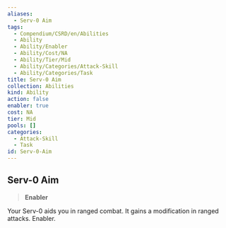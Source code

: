 ```yaml
---
aliases:
  - Serv-0 Aim
tags:
  - Compendium/CSRD/en/Abilities
  - Ability
  - Ability/Enabler
  - Ability/Cost/NA
  - Ability/Tier/Mid
  - Ability/Categories/Attack-Skill
  - Ability/Categories/Task
title: Serv-0 Aim
collection: Abilities
kind: Ability
action: false
enabler: true
cost: NA
tier: Mid
pools: []
categories:
  - Attack-Skill
  - Task
id: Serv-0-Aim
---
```

## Serv-0 Aim    
>**Enabler**  
    
Your Serv-0 aids you in ranged combat. It gains a modification in ranged attacks. Enabler.
